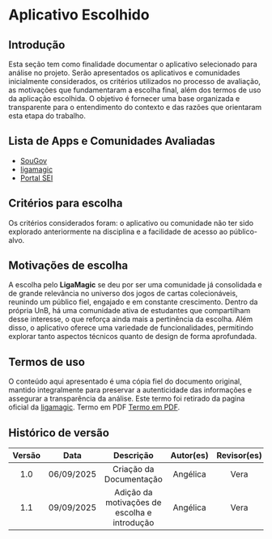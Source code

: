 # Aplicativo Escolhido

## Introdução
Esta seção tem como finalidade documentar o aplicativo selecionado para análise no projeto. Serão apresentados os aplicativos e comunidades inicialmente considerados, os critérios utilizados no processo de avaliação, as motivações que fundamentaram a escolha final, além dos termos de uso da aplicação escolhida. O objetivo é fornecer uma base organizada e transparente para o entendimento do contexto e das razões que orientaram esta etapa do trabalho.

## Lista de Apps e Comunidades Avaliadas

- [SouGov](https://www.gov.br/servidor/pt-br/assuntos/sou-gov)
- [ligamagic](https://www.ligamagic.com.br/?view=contrato)
- [Portal SEI](https://portalsei.df.gov.br/)

## Critérios para escolha
Os critérios considerados foram: o aplicativo ou comunidade não ter sido explorado anteriormente na disciplina e a facilidade de acesso ao público-alvo.

## Motivações de escolha

A escolha pelo **LigaMagic** se deu por ser uma comunidade já consolidada e de grande relevância no universo dos jogos de cartas colecionáveis, reunindo um público fiel, engajado e em constante crescimento. Dentro da própria UnB, há uma comunidade ativa de estudantes que compartilham desse interesse, o que reforça ainda mais a pertinência da escolha. Além disso, o aplicativo oferece uma variedade de funcionalidades, permitindo explorar tanto aspectos técnicos quanto de design de forma aprofundada.

## Termos de uso
O conteúdo aqui apresentado é uma cópia fiel do documento original, mantido integralmente para preservar a autenticidade das informações e assegurar a transparência da análise. Este termo foi retirado da pagina oficial da [ligamagic](https://www.ligamagic.com.br/?view=contrato). Termo em PDF [Termo em PDF](TermoseCondicoesGeraisdeUso.pdf).


## Histórico de versão
| Versão | Data | Descrição | Autor(es)	 | Revisor(es)	 |
|:--:|:------------:|:-----------:|:----:| :----:|
|  1.0  |       06/09/2025       |       Criação da Documentação	      |   Angélica   |   Vera   |
|  1.1  |       09/09/2025       |       Adição da motivações de escolha e introdução	      |   Angélica   |   Vera   |